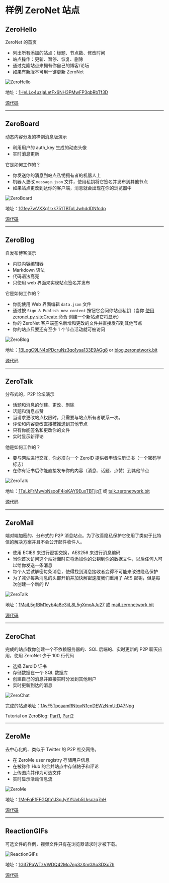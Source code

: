 # 样例 ZeroNet 站点

## ZeroHello

ZeroNet 的首页

 - 列出所有添加的站点：标题、节点数、修改时间
 - 站点操作：更新、暂停、恢复、删除
 - 通过克隆站点来拥有你自己的博客/论坛
 - 如果有新版本可用一键更新 ZeroNet

![ZeroHello](/img/zerohello.png)

地址：[1HeLLo4uzjaLetFx6NH3PMwFP3qbRbTf3D](http://127.0.0.1:43110/1HeLLo4uzjaLetFx6NH3PMwFP3qbRbTf3D)

[源代码](https://github.com/HelloZeroNet/ZeroHello)

---

## ZeroBoard

动态内容分发的样例消息版演示

 - 利用用户的 auth_key 生成的动态头像
 - 实时消息更新

它是如何工作的？

 - 你发送你的消息到站点私钥拥有者的机器人上
 - 机器人更改 `message.json` 文件，使用私钥将它签名并发布到其他节点
 - 如果站点更改到达你的客户端，消息就会出现在你的浏览器中

![ZeroBoard](/img/zeroboard.png)

地址：[1Gfey7wVXXg1rxk751TBTxLJwhddDNfcdp](http://127.0.0.1:43110/1Gfey7wVXXg1rxk751TBTxLJwhddDNfcdp)

[源代码](https://github.com/HelloZeroNet/ZeroBoard)


---

## ZeroBlog

自发布博客演示

 - 内联内容编辑器
 - Markdown 语法
 - 代码语法高亮
 - 只使用 web 界面来实现站点签名并发布

它是如何工作的？

 - 你能使用 Web 界面编辑 `data.json` 文件
 - 通过按 `Sign & Publish new content` 按钮它会问你站点私钥（当你 [使用 zeronet.py siteCreate 命令](create_new_site/) 创建一个新站点它将显示）
 - 你的 ZeroNet 客户端签名新增和更改的文件并直接发布到其他节点
 - 你的站点只要还有至少 1 个节点活动就可被访问

![ZeroBlog](/img/zeroblog.png)

地址：[1BLogC9LN4oPDcruNz3qo1ysa133E9AGg8](http://127.0.0.1:43110/1BLogC9LN4oPDcruNz3qo1ysa133E9AGg8) or [blog.zeronetwork.bit](http://127.0.0.1:43110/blog.zeronetwork.bit)

[源代码](https://github.com/HelloZeroNet/ZeroBlog)


---

## ZeroTalk

分布式的，P2P 论坛演示

 - 话题和消息的创建、更改、删除
 - 话题和消息点赞
 - 当请求更改站点权限时，只需要与站点所有者联系一次。
 - 评论和内容更改直接被推送到其他节点
 - 只有你能签名和更改你的文件
 - 实时显示新评论

他是如何工作的？

 - 要与网站进行交互，你必须向一个 ZeroID 提供者申请注册证书（一个密码学标志）
 - 在你有证书后你能直接发布你的内容（消息、话题、点赞）到其他节点

![ZeroTalk](/img/zerotalk.png)

地址：[1TaLkFrMwvbNsooF4ioKAY9EuxTBTjipT](http://127.0.0.1:43110/1TaLkFrMwvbNsooF4ioKAY9EuxTBTjipT) 或 [talk.zeronetwork.bit](http://127.0.0.1:43110/talk.zeronetwork.bit)

[源代码](https://github.com/HelloZeroNet/ZeroTalk)

---

## ZeroMail

端对端加密的、分布式的 P2P 消息站点。为了改善隐私保护它使用了类似于比特信的解决方案并且不会公开邮件收件人。

 - 使用 ECIES 来进行密钥交换，AES256 来进行消息编码
 - 当你首次访问这个站对面时它将添加你的公钥到你的数据文件，以后任何人可以给你发送一条消息
 - 每个人尝试解密每条消息，使得找到消息接收者变得不可能来改进隐私保护
 - 为了减少每条消息的头部开销并加快解密速度我们重用了 AES 密钥，但是每次创建一个新的 IV


![ZeroTalk](/img/zeromail.png)

地址：[1MaiL5gfBM1cyb4a8e3iiL8L5gXmoAJu27](http://127.0.0.1:43110/1MaiL5gfBM1cyb4a8e3iiL8L5gXmoAJu27) 或 [mail.zeronetwork.bit](http://127.0.0.1:43110/mail.zeronetwork.bit)

[源代码](https://github.com/HelloZeroNet/ZeroMail)

---

## ZeroChat

完成的站点教你创建一个不依赖服务器的、SQL 后端的、实时更新的 P2P 聊天应用，使用 ZeroNet 少于 100 行代码

 - 选择 ZeroID 证书
 - 存储数据在一个 SQL 数据库
 - 创建自己的消息并直接实时分发到其他用户
 - 实时更新到达的消息

![ZeroChat](/img/zerochat.png)

完成的站点地址：[1AvF5TpcaamRNtqvN1cnDEWzNmUtD47Npg](http://127.0.0.1:43110/1AvF5TpcaamRNtqvN1cnDEWzNmUtD47Npg)

Tutorial on ZeroBlog:
 [Part1](http://127.0.0.1:43110/Blog.ZeroNetwork.bit/?Post:43:ZeroNet+site+development+tutorial+1),
 [Part2](http://127.0.0.1:43110/Blog.ZeroNetwork.bit/?Post:46:ZeroNet+site+development+tutorial+2)

---

## ZeroMe

去中心化的、类似于 Twitter 的 P2P 社交网络。

 - 在 ZeroMe user registry 存储用户信息
 - 在被称作 Hub 的合并站点中存储帖子和评论
 - 上传图片并作为可选文件
 - 实时显示活动信息流
 
![ZeroMe](/img/zerome.png)

地址：[1MeFqFfFFGQfa1J3gJyYYUvb5Lksczq7nH](http://127.0.0.1:43110/1MeFqFfFFGQfa1J3gJyYYUvb5Lksczq7nH)

[源代码](https://github.com/HelloZeroNet/ZeroMe)

---

## ReactionGIFs

可选文件的样例，视频文件只有在浏览器请求时才被下载。

![ReactionGIFs](/img/reactiongifs.jpg)

地址：[1Gif7PqWTzVWDQ42Mo7np3zXmGAo3DXc7h](http://127.0.0.1:43110/1Gif7PqWTzVWDQ42Mo7np3zXmGAo3DXc7h)

[源代码](https://github.com/HelloZeroNet/ReactionGIFs)
